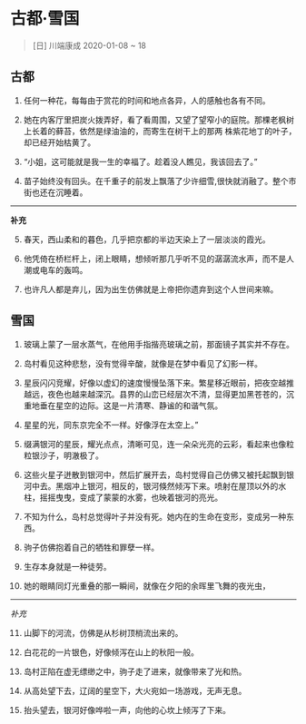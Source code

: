 # 古都·雪国
> [日] 川端康成
> 2020-01-08 ~ 18

## 古都
1. 任何一种花，每每由于赏花的时间和地点各异，人的感触也各有不同。

2. 她在内客厅里把炭火拨弄好，看了看周围，又望了望窄小的庭院。那棵老枫树上长着的藓苔，依然是绿油油的，而寄生在树干上的那两 株紫花地丁的叶子，却已经开始枯黄了。

3. “小姐，这可能就是我一生的幸福了。趁着没人瞧见，我该回去了。”

4. 苗子始终没有回头。在千重子的前发上飘落了少许细雪,很快就消融了。整个市街也还在沉睡着。

---

**补充**

5. 春天，西山柔和的暮色，几乎把京都的半边天染上了一层淡淡的霞光。

6. 他凭倚在桥栏杆上，闭上眼睛，想倾听那几乎听不见的潺潺流水声，而不是人潮或电车的轰鸣。

7. 也许凡人都是弃儿，因为出生仿佛就是上帝把你遗弃到这个人世间来嘛。

## 雪国
1. 玻璃上蒙了一层水蒸气，在他用手指揩亮玻璃之前，那面镜子其实并不存在。

2. 岛村看见这种悲愁，没有觉得辛酸，就像是在梦中看见了幻影一样。

3. 星辰闪闪竞耀，好像以虚幻的速度慢慢坠落下来。繁星移近眼前，把夜空越推越远，夜色也越来越深沉。县界的山峦已经层次不清，显得更加黑苍苍的，沉重地垂在星空的边际。这是一片清寒、静谧的和谐气氛。

4. 星星的光，同东京完全不一样。好像浮在太空上。”

5. 缀满银河的星辰，耀光点点，清晰可见，连一朵朵光亮的云彩，看起来也像粒粒银沙子，明澈极了。

6. 这些火星子迸散到银河中，然后扩展开去，岛村觉得自己仿佛又被托起飘到银河中去。黑烟冲上银河，相反的，银河倏然倾泻下来。喷射在屋顶以外的水柱，摇摇曳曳，变成了蒙蒙的水雾，也映着银河的亮光。

7. 不知为什么，岛村总觉得叶子并没有死。她内在的生命在变形，变成另一种东西。

8. 驹子仿佛抱着自己的牺牲和罪孽一样。

9. 生存本身就是一种徒劳。

10. 她的眼睛同灯光重叠的那一瞬间，就像在夕阳的余晖里飞舞的夜光虫，

---

*补充*

11. 山脚下的河流，仿佛是从杉树顶梢流出来的。

12. 白花花的一片银色，好像倾泻在山上的秋阳一般。

13. 岛村正陷在虚无缥缈之中，驹子走了进来，就像带来了光和热。

14. 从高处望下去，辽阔的星空下，大火宛如一场游戏，无声无息。

15. 抬头望去，银河好像哗啦一声，向他的心坎上倾泻了下来。

